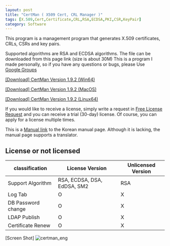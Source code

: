 ```yaml
---
layout: post
title: "CertMan ( X509 Cert, CRL Manager )"
tags: [X.509,Cert,Certificate,CRL,RSA,ECDSA,PKI,CSR,KeyPair]
category: Software
---
```

 This program is a management program that generates X.509 certificates, CRLs, CSRs and key pairs.

Supported algorithms are RSA and ECDSA algorithms.
The file can be downloaded from this page link (size is about 30M)
This is a program I made personally, so if you have any questions or bugs, please Use [Google Groups]( https://groups.google.com/g/certman, "Google Groups" )

[[Download] CertMan Version 1.9.2 (Win64)](https://jykim74.github.io/msi/CertMan-enV192.msi "CertMan")

[[Download] CertMan Version 1.9.2 (MacOS)](https://jykim74.github.io/dmg/CertManV192.dmg, "CertMan")

[[Download] CertMan Version 1.9.2 (Linux64)](https://jykim74.github.io/zip/CertManV192.zip, "CertMan")

If you would like to receive a license, simply write a request in [Free License Request](https::/jykim7.mycafe24.com/user_reg.php) and you can receive a trial (30-day) license.
Of course, you can apply for a license multiple times.

This is a [Manual link]( https://jykim74.tistory.com/category/Manual/CertMan "CertMan Manual")  to the Korean manual page.
Although it is lacking, the manual page supports a translator.

## License or not licensed

|classification|License Version|Unlicensed Version|
|---|---|---|
| Support Algorithm | RSA, ECDSA, DSA, EdDSA, SM2 | RSA |
| Log Tab | O | X |
| DB Password change | O | X |
| LDAP Publish | O | X |
| Certificate Renew | O | X |

[Screen Shot]
![certman_eng](https://user-images.githubusercontent.com/23622335/231696165-fe011640-a552-4a33-a483-43d4ec50afa4.png)
